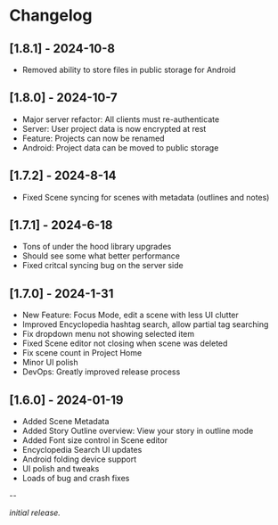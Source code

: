 # Changelog

## [1.8.1] - 2024-10-8

- Removed ability to store files in public storage for Android


## [1.8.0] - 2024-10-7

- Major server refactor: All clients must re-authenticate
- Server: User project data is now encrypted at rest
- Feature: Projects can now be renamed
- Android: Project data can be moved to public storage


## [1.7.2] - 2024-8-14

- Fixed Scene syncing for scenes with metadata (outlines and notes)


## [1.7.1] - 2024-6-18

- Tons of under the hood library upgrades
- Should see some what better performance
- Fixed critcal syncing bug on the server side


## [1.7.0] - 2024-1-31

- New Feature: Focus Mode, edit a scene with less UI clutter
- Improved Encyclopedia hashtag search, allow partial tag searching
- Fix dropdown menu not showing selected item
- Fixed Scene editor not closing when scene was deleted
- Fix scene count in Project Home
- Minor UI polish
- DevOps: Greatly improved release process


## [1.6.0] - 2024-01-19

- Added Scene Metadata
- Added Story Outline overview: View your story in outline mode
- Added Font size control in Scene editor
- Encyclopedia Search UI updates
- Android folding device support
- UI polish and tweaks
- Loads of bug and crash fixes

--

_initial release._

